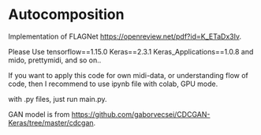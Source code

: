 # Autocomposition
 Implementation of FLAGNet https://openreview.net/pdf?id=K_ETaDx3Iv.

Please Use
tensorflow==1.15.0
Keras==2.3.1
Keras_Applications==1.0.8
and mido, prettymidi, and so on..

If you want to apply this code for own midi-data, or understanding flow of code, then I recommend to use ipynb file with colab, GPU mode.

with .py files, just run main.py. 

GAN model is from https://github.com/gaborvecsei/CDCGAN-Keras/tree/master/cdcgan.
